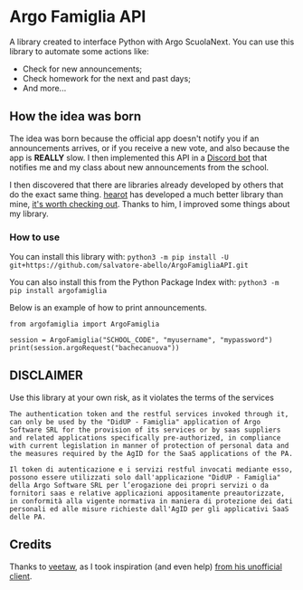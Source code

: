 # Argo Famiglia API
A library created to interface Python with Argo ScuolaNext.
You can use this library to automate some actions like:
- Check for new announcements;
- Check homework for the next and past days;
- And more...

## How the idea was born
The idea was born because the official app doesn't notify you if an announcements arrives, or if you receive a new vote, and also because the app is **REALLY** slow.
I then implemented this API in a [Discord bot](https://github.com/salvatore-abello/ArgoDiscordBot "Discord bot") that notifies me and my class about new announcements from the school.

I then discovered that there are libraries already developed by others that do the exact same thing. [hearot](https://github.com/hearot/) has developed a much better library than mine, [it's worth checking out](https://github.com/hearot/ArgoScuolaNext). Thanks to him, I improved some things about my library.

### How to use
You can install this library with:
`python3 -m pip install -U git+https://github.com/salvatore-abello/ArgoFamigliaAPI.git`

You can also install this from the Python Package Index with:
`python3 -m pip install argofamiglia`


Below is an example of how to print announcements.
```
from argofamiglia import ArgoFamiglia

session = ArgoFamiglia("SCHOOL_CODE", "myusername", "mypassword")
print(session.argoRequest("bachecanuova"))
```

## DISCLAIMER
Use this library at your own risk, as it violates the terms of the services

```The authentication token and the restful services invoked through it, can only be used by the "DidUP - Famiglia" application of Argo Software SRL for the provision of its services or by saas suppliers and related applications specifically pre-authorized, in compliance with current legislation in manner of protection of personal data and the measures required by the AgID for the SaaS applications of the PA.```

```Il token di autenticazione e i servizi restful invocati mediante esso, possono essere utilizzati solo dall'applicazione "DidUP - Famiglia" della Argo Software SRL per l’erogazione dei propri servizi o da fornitori saas e relative applicazioni appositamente preautorizzate, in conformità alla vigente normativa in maniera di protezione dei dati personali ed alle misure richieste dall'AgID per gli applicativi SaaS delle PA.```

## Credits
Thanks to [veetaw](https://github.com/veetaw/), as I took inspiration (and even help) [from his unofficial client](https://github.com/veetaw/argo-scuolanext-dart).



